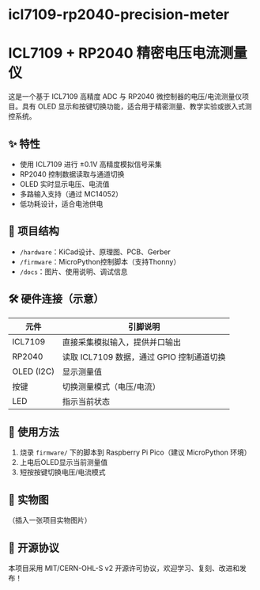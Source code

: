 # icl7109-rp2040-precision-meter
# ICL7109 + RP2040 精密电压电流测量仪

这是一个基于 ICL7109 高精度 ADC 与 RP2040 微控制器的电压/电流测量仪项目。具有 OLED 显示和按键切换功能，适合用于精密测量、教学实验或嵌入式测控系统。

## ✨ 特性

- 使用 ICL7109 进行 ±0.1V 高精度模拟信号采集
- RP2040 控制数据读取与通道切换
- OLED 实时显示电压、电流值
- 多路输入支持（通过 MC14052）
- 低功耗设计，适合电池供电

## 🧩 项目结构

- `/hardware`：KiCad设计、原理图、PCB、Gerber
- `/firmware`：MicroPython控制脚本（支持Thonny）
- `/docs`：图片、使用说明、调试信息

## 🛠️ 硬件连接（示意）

| 元件 | 引脚说明 |
|------|----------|
| ICL7109 | 直接采集模拟输入，提供并口输出 |
| RP2040 | 读取 ICL7109 数据，通过 GPIO 控制通道切换 |
| OLED (I2C) | 显示测量值 |
| 按键 | 切换测量模式（电压/电流） |
| LED | 指示当前状态 |

## 🔧 使用方法

1. 烧录 `firmware/` 下的脚本到 Raspberry Pi Pico（建议 MicroPython 环境）
2. 上电后OLED显示当前测量值
3. 短按按键切换电压/电流模式

## 📸 实物图

（插入一张项目实物图片）

## 📜 开源协议

本项目采用 MIT/CERN-OHL-S v2 开源许可协议，欢迎学习、复刻、改进和发布！

